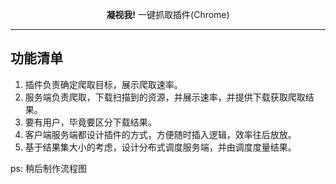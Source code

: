<p align="center"><b>凝视我!</b> 一键抓取插件(Chrome) </p>

--- 
## 功能清单
1. 插件负责确定爬取目标，展示爬取速率。
2. 服务端负责爬取，下载扫描到的资源，并展示速率，并提供下载获取爬取结果。
3. 要有用户，毕竟要区分下载结果。
4. 客户端服务端都设计插件的方式，方便随时插入逻辑，效率往后放放。
5. 基于结果集大小的考虑，设计分布式调度服务端，并由调度度量结果。

ps: 稍后制作流程图


